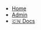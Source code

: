 - [Home](https://raw.githubusercontent.com/DemoMacro/docsify-NetlifyCMS/master/README.md)
- [Admin](/admin/ ':ignore')
- [:cn: Docs](README.md)